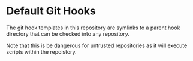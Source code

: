 # Default Git Hooks

The git hook templates in this repository are symlinks to a parent hook directory that can be checked into any repository.

Note that this is be dangerous for untrusted repositories as it will execute scripts within the repoistory.



